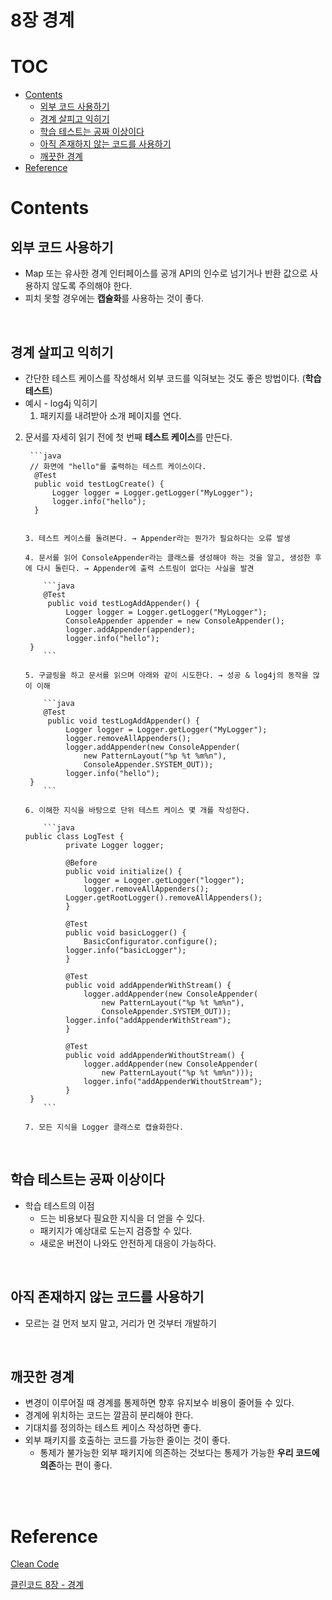 # 8장 경계

# TOC

- [Contents](#contents)
  * [외부 코드 사용하기](#외부-코드-사용하기)
  * [경계 살피고 익히기](#경계-살피고-익히기)
  * [학습 테스트는 공짜 이상이다](#학습-테스트는-공짜-이상이다)
  * [아직 존재하지 않는 코드를 사용하기](#아직-존재하지-않는-코드를-사용하기)
  * [깨끗한 경계](#깨끗한-경계)
- [Reference](#reference)



# Contents

## 외부 코드 사용하기

- Map 또는 유사한 경계 인터페이스를 공개 API의 인수로 넘기거나 반환 값으로 사용하지 않도록 주의해야 한다.
- 피치 못할 경우에는 **캡슐화**를 사용하는 것이 좋다.

<br>

## 경계 살피고 익히기

- 간단한 테스트 케이스를 작성해서 외부 코드를 익혀보는 것도 좋은 방법이다. (**학습 테스트**)
- 예시 - log4j 익히기
    1. 패키지를 내려받아 소개 페이지를 연다.
    
2. 문서를 자세히 읽기 전에 첫 번째 **테스트 케이스**를 만든다.
    
        ```java
        // 화면에 "hello"를 출력하는 테스트 케이스이다.
         @Test
         public void testLogCreate() {
             Logger logger = Logger.getLogger("MyLogger");
             logger.info("hello");
         }
    ```
    
    3. 테스트 케이스를 돌려본다. → Appender라는 뭔가가 필요하다는 오류 발생

    4. 문서를 읽어 ConsoleAppender라는 클래스를 생성해야 하는 것을 알고, 생성한 후에 다시 돌린다. → Appender에 출력 스트림이 없다는 사실을 발견
    
        ```java
        @Test
         public void testLogAddAppender() {
             Logger logger = Logger.getLogger("MyLogger");
             ConsoleAppender appender = new ConsoleAppender();
             logger.addAppender(appender);
             logger.info("hello");
     }
        ```

    5. 구글링을 하고 문서를 읽으며 아래와 같이 시도한다. → 성공 & log4j의 동작을 많이 이해
    
        ```java
        @Test
         public void testLogAddAppender() {
             Logger logger = Logger.getLogger("MyLogger");
             logger.removeAllAppenders();
             logger.addAppender(new ConsoleAppender(
                 new PatternLayout("%p %t %m%n"),
                 ConsoleAppender.SYSTEM_OUT));
             logger.info("hello");
     }
        ```

    6. 이해한 지식을 바탕으로 단위 테스트 케이스 몇 개를 작성한다.
    
        ```java
    public class LogTest {
             private Logger logger;
    
             @Before
             public void initialize() {
                 logger = Logger.getLogger("logger");
                 logger.removeAllAppenders();
             Logger.getRootLogger().removeAllAppenders();
             }
    
             @Test
             public void basicLogger() {
                 BasicConfigurator.configure();
             logger.info("basicLogger");
             }
    
             @Test
             public void addAppenderWithStream() {
                 logger.addAppender(new ConsoleAppender(
                     new PatternLayout("%p %t %m%n"),
                     ConsoleAppender.SYSTEM_OUT));
             logger.info("addAppenderWithStream");
             }
    
             @Test
             public void addAppenderWithoutStream() {
                 logger.addAppender(new ConsoleAppender(
                     new PatternLayout("%p %t %m%n")));
                 logger.info("addAppenderWithoutStream");
             }
     }
        ```
    
    7. 모든 지식을 Logger 클래스로 캡슐화한다.

<br>

## 학습 테스트는 공짜 이상이다

- 학습 테스트의 이점
    - 드는 비용보다 필요한 지식을 더 얻을 수 있다.
    - 패키지가 예상대로 도는지 검증할 수 있다.
    - 새로운 버전이 나와도 안전하게 대응이 가능하다.

<br>

## 아직 존재하지 않는 코드를 사용하기

- 모르는 걸 먼저 보지 말고, 거리가 먼 것부터 개발하기

<br>

## 깨끗한 경계

- 변경이 이루어질 때 경계를 통제하면 향후 유지보수 비용이 줄어들 수 있다.
- 경계에 위치하는 코드는 깔끔히 분리해야 한다.
- 기대치를 정의하는 테스트 케이스 작성하면 좋다.
- 외부 패키지를 호출하는 코드를 가능한 줄이는 것이 좋다.
    - 통제가 불가능한 외부 패키지에 의존하는 것보다는 통제가 가능한 **우리 코드에 의존**하는 편이 좋다.



<br>

<br>

# Reference

[Clean Code](https://book.naver.com/bookdb/book_detail.nhn?bid=7390287)

[클린코드 8장 - 경계](http://amazingguni.github.io/blog/2016/05/Clean-code-8-%EA%B2%BD%EA%B3%84)